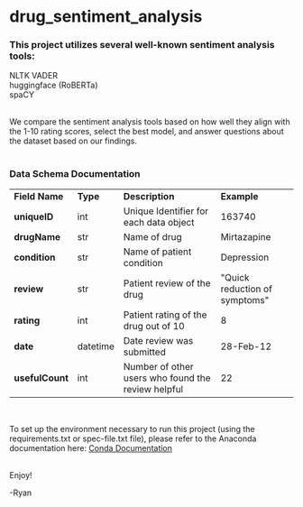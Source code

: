 # drug_sentiment_analysis

### This project utilizes several well-known sentiment analysis tools:

NLTK VADER<br>
huggingface (RoBERTa)<br>
spaCY<br><br>

We compare the sentiment analysis tools based on how well they align with the 1-10 rating scores, select the best model, and answer questions about the dataset based on our findings.<br><br>

### Data Schema Documentation <br>

 <table>
  <tr>
    <td><b>Field Name</b></td>
    <td><b>Type</b></td>
    <td><b>Description</b></td>
    <td><b>Example</b></td>
  </tr>
  <tr>
    <td><b>uniqueID</b></td>
    <td>int</td>
    <td>Unique Identifier for each data object</td>
    <td>163740</td>
  </tr>
  <tr>
    <td><b>drugName</b></td>
    <td>str</td>
    <td>Name of drug</td>
    <td>Mirtazapine</td>
  </tr>
  <tr>
    <td><b>condition</b></td>
    <td>str</td>
    <td>Name of patient condition</td>
    <td>Depression</td>
  </tr>
  <tr>
    <td><b>review</b></td>
    <td>str</td>
    <td>Patient review of the drug</td>
    <td>"Quick reduction of symptoms"</td>
  </tr>
  <tr>
    <td><b>rating</b></td>
    <td>int</td>
    <td>Patient rating of the drug out of 10</td>
    <td>8</td>
  </tr>
  <tr>
    <td><b>date</b></td>
    <td>datetime</td>
    <td>Date review was submitted</td>
    <td>28-Feb-12</td>
  </tr>
  <tr>
    <td><b>usefulCount</b></td>
    <td>int</td>
    <td>Number of other users who found the review helpful</td>
    <td>22</td>
  </tr>
</table> 
<br>

To set up the environment necessary to run this project (using the requirements.txt or spec-file.txt file), please refer to the Anaconda documentation here: <a href= "https://conda.io/projects/conda/en/latest/user-guide/tasks/manage-environments.html#activating-an-environment">Conda Documentation</a><br><br>

Enjoy!<br>

-Ryan
